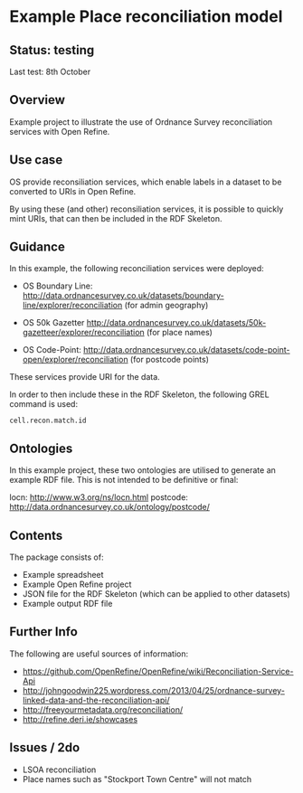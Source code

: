 Example Place reconciliation model
==================================

Status: testing 
---------------
Last test: 8th October

Overview
--------
Example project to illustrate the use of Ordnance Survey reconciliation services with Open Refine.

Use case
--------
OS provide reconsiliation services, which enable labels in a dataset to be converted to URIs in Open Refine.

By using these (and other) reconsiliation services, it is possible to quickly mint URIs, that can then be included in the RDF Skeleton.

Guidance
-----------
In this example, the following reconciliation services were deployed:

- OS Boundary Line: http://data.ordnancesurvey.co.uk/datasets/boundary-line/explorer/reconciliation (for admin geography)

- OS 50k Gazetter http://data.ordnancesurvey.co.uk/datasets/50k-gazetteer/explorer/reconciliation (for place names)

- OS Code-Point: http://data.ordnancesurvey.co.uk/datasets/code-point-open/explorer/reconciliation (for postcode points)

These services provide URI for the data.

In order to then include these in the RDF Skeleton, the following GREL command is used:

`cell.recon.match.id`


Ontologies
----------
In this example project, these two ontologies are utilised to generate an example RDF file.  This is not intended to be definitive or final:

locn: http://www.w3.org/ns/locn.html
postcode: http://data.ordnancesurvey.co.uk/ontology/postcode/

Contents
--------
The package consists of:

- Example spreadsheet
- Example Open Refine project 
- JSON file for the RDF Skeleton (which can be applied to other datasets)
- Example output RDF file

Further Info
------------
The following are useful sources of information:

- https://github.com/OpenRefine/OpenRefine/wiki/Reconciliation-Service-Api
- http://johngoodwin225.wordpress.com/2013/04/25/ordnance-survey-linked-data-and-the-reconciliation-api/
- http://freeyourmetadata.org/reconciliation/
- http://refine.deri.ie/showcases

Issues / 2do
------------

- LSOA reconciliation
- Place names such as "Stockport Town Centre" will not match


